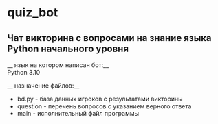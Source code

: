# quiz_bot

## Чат викторина с вопросами на знание языка Python начального уровня

__ язык на котором написан бот:__ <br>
Python 3.10

__ назначение файлов:__ <br>
* bd.py - база данных игроков с результатами викторины <br>
* question - перечень вопросов с указанием верного ответа <br>
* main - исполнительный файл программы <br>
